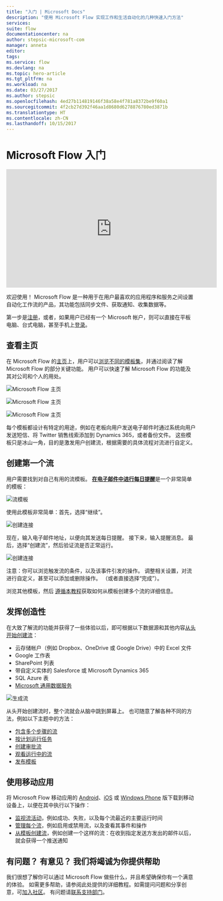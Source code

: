 ```yaml
---
title: "入门 | Microsoft Docs"
description: "使用 Microsoft Flow 实现工作和生活自动化的几种快速入门方法"
services: 
suite: flow
documentationcenter: na
author: stepsic-microsoft-com
manager: anneta
editor: 
tags: 
ms.service: flow
ms.devlang: na
ms.topic: hero-article
ms.tgt_pltfrm: na
ms.workload: na
ms.date: 03/27/2017
ms.author: stepsic
ms.openlocfilehash: 4ed27b114819146f38a58e4f781a8372be9f60a1
ms.sourcegitcommit: 4f2cb27d392f46aa1d8680d6278876780ed3871b
ms.translationtype: HT
ms.contentlocale: zh-CN
ms.lasthandoff: 10/15/2017
---
```

# <a name="get-started-with-microsoft-flow"></a>Microsoft Flow 入门
<iframe width="560" height="315" src="https://www.youtube.com/embed/iMteXfAvDSE?list=PL8nfc9haGeb55I9wL9QnWyHp3ctU2_ThF" frameborder="0" allowfullscreen></iframe>

欢迎使用！ Microsoft Flow 是一种用于在用户最喜欢的应用程序和服务之间设置自动化工作流的产品，其功能包括同步文件、获取通知、收集数据等。

第一步是[注册](sign-up-sign-in.md)，或者，如果用户已经有一个 Microsoft 帐户，则可以直接在平板电脑、台式电脑，甚至手机上[登录](https://flow.microsoft.com/signin)。

## <a name="check-out-the-home-page"></a>查看主页
在 Microsoft Flow 的[主页](https://flow.microsoft.com)上，用户可以[浏览不同的模板集](https://flow.microsoft.com/templates)，并通过阅读了解 Microsoft Flow 的部分关键功能。 用户可以快速了解 Microsoft Flow 的功能及其对公司和个人的用处。

![Microsoft Flow 主页](./media/getting-started/flowhome1.png)

![Microsoft Flow 主页](./media/getting-started/flowhome2.png)

![Microsoft Flow 主页](./media/getting-started/flowhome3.png)

每个模板都设计有特定的用途，例如在老板向用户发送电子邮件时通过系统向用户发送短信、将 Twitter 销售线索添加到 Dynamics 365，或者备份文件。 这些模板只是冰山一角，目的是激发用户创建流，根据需要的具体流程对流进行自定义。

## <a name="create-your-first-flow"></a>创建第一个流
用户需要找到对自己有用的流模板。 [**在电子邮件中进行每日提醒**](https://flow.microsoft.com/galleries/public/templates/45a3399aa29345308f08b6db0a9c85b9/)是一个非常简单的模板：

![流模板](./media/getting-started/template-details.png)

使用此模板非常简单：首先，选择“继续”。

![创建连接](./media/getting-started/create-connection.png)

现在，输入电子邮件地址，以便向其发送每日提醒。 接下来，输入提醒消息。 最后，选择“创建流”，然后验证流是否正常运行。

![创建连接](./media/getting-started/configure-email-details.png)

注意：你可以浏览触发流的条件，以及该事件引发的操作。 调整相关设置，对流进行自定义，甚至可以添加或删除操作。 （或者直接选择“完成”）。

浏览其他模板，然后 [遵循本教程](get-started-logic-template.md)获取如何从模板创建多个流的详细信息。

## <a name="get-creative"></a>发挥创造性
在大致了解流的功能并获得了一些体验以后，即可根据以下数据源和其他内容[从头开始创建流](get-started-logic-flow.md)：

* 云存储帐户（例如 Dropbox、OneDrive 或 Google Drive）中的 Excel 文件
* Google 工作表
* SharePoint 列表
* 带自定义实体的 Salesforce 或 Microsoft Dynamics 365
* SQL Azure 表
* [Microsoft 通用数据服务](common-data-model-intro.md)

![生成流](./media/getting-started/build-a-flow.png)

从头开始创建流时，整个流就会从脑中跳到屏幕上。 也可随意了解各种不同的方法，例如以下主题中的方法：

* [包含多个步骤的流](multi-step-logic-flow.md)
* [按计划运行任务](run-tasks-on-a-schedule.md)
* [创建审批流](wait-for-approvals.md)
* [观看运行中的流](see-a-flow-run.md)
* [发布模板](publish-a-template.md)

## <a name="use-the-mobile-app"></a>使用移动应用
将 Microsoft Flow 移动应用的 [Android](https://aka.ms/flowmobiledocsandroid)、[iOS](https://aka.ms/flowmobiledocsios) 或 [Windows Phone](https://aka.ms/flowmobilewindows) 版下载到移动设备上，以便在其中执行以下操作：

* [监视流活动](mobile-monitor-activity.md)，例如成功、失败，以及每个流最近的主要运行时间
* [管理每个流](mobile-manage-flows.md)，例如启用或禁用流，以及查看其事件和操作
* [从模板创建流](mobile-create-flow.md)，例如创建一个这样的流：在收到指定发送方发出的邮件以后，就会获得一个推送通知

## <a name="questions-ideas-were-here-to-help"></a>有问题？ 有意见？ 我们将竭诚为你提供帮助
我们很想了解你可以通过 Microsoft Flow 做些什么，并且希望确保你有一个满意的体验。 如需更多帮助，请参阅此处提供的详细教程。如需提问问题和分享创意，可[加入社区](http://go.microsoft.com/fwlink/?LinkID=787467)。 有问题请[联系支持部门](http://go.microsoft.com/fwlink/?LinkID=787479)。

